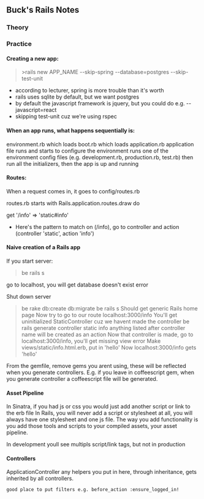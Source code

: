 ## Buck's Rails Notes

### Theory


### Practice

#### Creating a new app:
  >\>rails new APP_NAME --skip-spring --database=postgres --skip-test-unit

  - according to lecturer, spring is more trouble than it's worth
  -  rails uses sqlite by default, but we want postgres
  -  by default the javascript framework is jquery, but you could do e.g. --javascript=react
  - skipping test-unit cuz we're using rspec

#### When an app runs, what happens sequentially is:

environment.rb
  which loads boot.rb
    which loads application.rb
    application file runs and starts to configure the environment
      runs one of the environment config files (e.g. development.rb, production.rb, test.rb)
      then run all the initializers, then the app is up and running

#### Routes:
  When a request comes in, it goes to config/routes.rb

  routes.rb starts with Rails.application.routes.draw do

  get '/info' => 'static#info'
  - Here's the pattern to match on (/info), go to controller and action (controller 'static', action 'info')

#### Naive creation of a Rails app
If you start server:
  >be rails s

  go to localhost, you will get database doesn't exist error

Shut down server
>be rake db:create db:migrate
>be rails s
Should get generic Rails home page
Now try to go to our route
localhost:3000/info
You'll get uninitialized StaticController cuz we havent made the controller
>be rails generate controller static info
anything listed after controller name will be created as an action
Now that controller is made, go to localhost:3000/info, you'll get missing view error
Make views/static/info.html.erb, put in 'hello'
Now localhost:3000/info gets 'hello'

From the gemfile, remove gems you arent using, these will be reflected when you generate controllers.
E.g. if you leave in coffeescript gem, when you generate controller a coffeescript file will be generated.

#### Asset Pipeline
  In Sinatra, if you had js or css you would just add another script or link to the erb file
  In Rails, you will never add a script or stylesheet at all, you will always have one stylesheet and one js file.
  The way you add functionality is you add those tools and scripts to your compiled assets, your asset pipeline.

  In development youll see multipls script/link tags, but not in production

#### Controllers
  ApplicationController
    any helpers you put in here, through inheritance, gets inherited by all controllers.

    good place to put filters e.g. before_action :ensure_logged_in!




